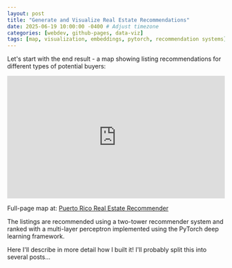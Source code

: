 ```yaml
---
layout: post
title: "Generate and Visualize Real Estate Recommendations"
date: 2025-06-19 10:00:00 -0400 # Adjust timezone
categories: [webdev, github-pages, data-viz]
tags: [map, visualization, embeddings, pytorch, recommendation systems]
---
```


Let's start with the end result - a map showing listing recommendations for different types of potential buyers:

<div style="position: relative; padding-bottom: 56.25%; height: 0; overflow: hidden; max-width: 100%;">
  <iframe src="https://hatueyforge.github.io/prlistingrecommender/" style="position: absolute; top: 0; left: 0; width: 100%; height: 100%;" frameborder="0" allowfullscreen></iframe>
</div>

Full-page map at: [Puerto Rico Real Estate Recommender](https://hatueyforge.github.io/prlistingrecommender/)

The listings are recommended using a two-tower recommender system and ranked with a multi-layer perceptron implemented using the PyTorch deep learning framework.

Here I'll describe in more detail how I built it! I'll probably split this into several posts...